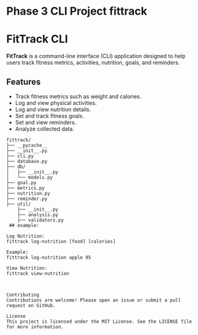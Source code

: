 # Phase 3 CLI Project fittrack
# FitTrack CLI

**FitTrack** is a command-line interface (CLI) application designed to help users track fitness metrics, activities, nutrition, goals, and reminders.

## Features

- Track fitness metrics such as weight and calories.
- Log and view physical activities.
- Log and view nutrition details.
- Set and track fitness goals.
- Set and view reminders.
- Analyze collected data.



```console
fittrack/
├── __pycache__
├── __init__.py
├── cli.py
├── database.py
├── db/
│   ├── __init__.py
│   └── models.py
├── goal.py
├── metrics.py
├── nutrition.py
├── reminder.py
├── util/
    ├── __init__.py
    ├── analysis.py
    ├── validators.py
 ## example:

Log Nutrition:
fittrack log-nutrition [food] [calories]

Example:
fittrack log-nutrition apple 95

View Nutrition:
fittrack view-nutrition



Contributing
Contributions are welcome! Please open an issue or submit a pull request on GitHub.

License
This project is licensed under the MIT License. See the LICENSE file for more information.
